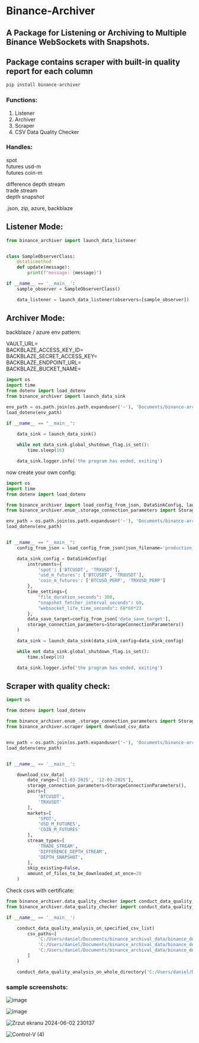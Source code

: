 # Binance-Archiver
## A Package for Listening or Archiving to Multiple Binance WebSockets with Snapshots.
## Package contains scraper with built-in quality report for each column

```bash
pip install binance-archiver
```

### Functions:
1. Listener
2. Archiver 
3. Scraper  
4. CSV Data Quality Checker

### Handles:
spot  
futures usd-m  
futures coin-m

difference depth stream  
trade stream  
depth snapshot  

.json, zip, azure, backblaze




## Listener Mode: 
```python
from binance_archiver import launch_data_listener


class SampleObserverClass:
    @staticmethod
    def update(message):
        print(f"message: {message}")

if __name__ == '__main__':
    sample_observer = SampleObserverClass()

    data_listener = launch_data_listener(observers=[sample_observer])

```

## Archiver Mode: 

backblaze / azure env pattern:

VAULT_URL=  
BACKBLAZE_ACCESS_KEY_ID=  
BACKBLAZE_SECRET_ACCESS_KEY=  
BACKBLAZE_ENDPOINT_URL=  
BACKBLAZE_BUCKET_NAME=  

```python
import os
import time
from dotenv import load_dotenv
from binance_archiver import launch_data_sink

env_path = os.path.join(os.path.expanduser('~'), 'Documents/binance-archiver-2.env')
load_dotenv(env_path)

if __name__ == "__main__":
    
    data_sink = launch_data_sink()

    while not data_sink.global_shutdown_flag.is_set():
        time.sleep(16)

    data_sink.logger.info('the program has ended, exiting')

```
now create your own config:
```python
import os
import time
from dotenv import load_dotenv

from binance_archiver import load_config_from_json, DataSinkConfig, launch_data_sink
from binance_archiver.enum_.storage_connection_parameters import StorageConnectionParameters

env_path = os.path.join(os.path.expanduser('~'), 'Documents/binance-archiver-2.env')
load_dotenv(env_path)


if __name__ == "__main__":
    config_from_json = load_config_from_json(json_filename='production_config.json')

    data_sink_config = DataSinkConfig(
        instruments={
            'spot': ['BTCUSDT', 'TRXUSDT'],
            'usd_m_futures': ['BTCUSDT', 'TRXUSDT'],
            'coin_m_futures': ['BTCUSD_PERP', 'TRXUSD_PERP']
        },
        time_settings={
            "file_duration_seconds": 300,
            "snapshot_fetcher_interval_seconds": 60,
            "websocket_life_time_seconds": 60*60*23
        },
        data_save_target=config_from_json['data_save_target'],
        storage_connection_parameters=StorageConnectionParameters()
    )

    data_sink = launch_data_sink(data_sink_config=data_sink_config)

    while not data_sink.global_shutdown_flag.is_set():
        time.sleep(16)

    data_sink.logger.info('the program has ended, exiting')
```
## Scraper with quality check:
```python
import os

from dotenv import load_dotenv

from binance_archiver.enum_.storage_connection_parameters import StorageConnectionParameters
from binance_archiver.scraper import download_csv_data


env_path = os.path.join(os.path.expanduser('~'), 'Documents/binance-archiver-2.env')
load_dotenv(env_path)


if __name__ == '__main__':

    download_csv_data(
        date_range=['11-03-2025', '12-03-2025'],
        storage_connection_parameters=StorageConnectionParameters(),
        pairs=[
            'BTCUSDT',
            'TRXUSDT'
        ],
        markets=[
            'SPOT',
            'USD_M_FUTURES',
            'COIN_M_FUTURES'
        ],
        stream_types=[
            'TRADE_STREAM',
            'DIFFERENCE_DEPTH_STREAM',
            'DEPTH_SNAPSHOT',
        ],
        skip_existing=False,
        amount_of_files_to_be_downloaded_at_once=20
    )

```
Check csvs with certificate:
```python
from binance_archiver.data_quality_checker import conduct_data_quality_analysis_on_whole_directory
from binance_archiver.data_quality_checker import conduct_data_quality_analysis_on_specified_csv_list

if __name__ == '__main__':

    conduct_data_quality_analysis_on_specified_csv_list(
        csv_paths=[
            'C:/Users/daniel/Documents/binance_archival_data/binance_depth_snapshot_spot_btcusdt_10-03-2025.csv',
            'C:/Users/daniel/Documents/binance_archival_data/binance_depth_snapshot_usd_m_futures_btcusdt_10-03-2025.csv',
            'C:/Users/daniel/Documents/binance_archival_data/binance_depth_snapshot_coin_m_futures_btcusd_perp_10-03-2025.csv',
        ]
    )

    conduct_data_quality_analysis_on_whole_directory('C:/Users/daniel/Documents/binance_archival_data/')

```  

### sample screenshots:
![image](https://github.com/user-attachments/assets/a9461c8d-b5a7-43de-b1cc-96ef5df72f40)

![image](https://github.com/user-attachments/assets/93a9cece-21fd-406c-8555-fbb774188265)

![Zrzut ekranu 2024-06-02 230137](https://github.com/DanielLasota/Binance-Archiver/assets/127039319/b400f859-60ef-4995-936d-d68ecab82ddf)

![Control-V (4)](https://github.com/user-attachments/assets/5917b44c-e545-46f5-b5d0-3b3f5d322bb2)

